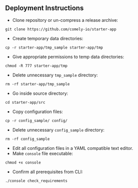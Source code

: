 ## Deployment Instructions

* Clone repository or un-compress a release archive:

`git clone https://github.com/comely-io/starter-app`

* Create temporary data directories:

`cp -r starter-app/tmp_sample starter-app/tmp`

* Give appropriate permissions to temp data directories:

`chmod -R 777 starter-app/tmp`

* Delete unnecessary `tmp_sample` directory:

`rm -rf starter-app/tmp_sample`

* Go inside source directory:

`cd starter-app/src`

* Copy configuration files:

`cp -r config_sample/ config/`

* Delete unnecessary `config_sample` directory:

`rm -rf config_sample`

* Edit all configuration files in a YAML compatible text editor.
* Make `console` file executable:

`chmod +x console`

* Confirm all prerequisites from CLI: 

`./console check_requirements`
